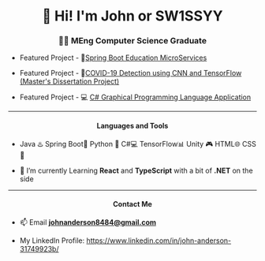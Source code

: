 


<!--
**sw1ssyy/sw1ssyy** is a ✨ _special_ ✨ repository because its `README.md` (this file) appears on your GitHub profile.

Here are some ideas to get you started:

- 🔭 I’m currently working on ...
- 🌱 I’m currently learning ...
- 👯 I’m looking to collaborate on ...
- 🤔 I’m looking for help with ...
- 💬 Ask me about ...
- 📫 How to reach me: ...
- 😄 Pronouns: ...
- ⚡ Fun fact: ...
-->

<h1 align="center">👋 Hi! I'm John or  SW1SSYY</h1>
<h3 align="center"> 👨‍🎓 MEng Computer Science Graduate </h3>

-  Featured Project - 🌱[Spring Boot Education MicroServices](https://github.com/sw1ssyy/StudentPortal)

-  Featured Project - 🐍[COVID-19  Detection using CNN and TensorFlow (Master's Dissertation Project)](https://github.com/sw1ssyy/COVID-CNN-MODEL)

-  Featured Project - 💻 [C# Graphical Programming Language Application](https://bitbucket.org/sw1ssyy/apa/src/master/)

--- 
<h4 align="center"> Languages and Tools</h4>

- Java ♨️   Spring Boot🌱  Python 🐍  C#💻  TensorFlow📊 Unity 🎮 HTML🌐 CSS🎨

- 🔭 I’m currently Learning **React**  and **TypeScript** with a bit of **.NET** on the side

--- 
<h4 align="center"> Contact Me</h4>

- 📫 Email **johnanderson8484@gmail.com**

-  My LinkedIn Profile: https://www.linkedin.com/in/john-anderson-31749923b/




